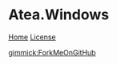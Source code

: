 # Atea.Windows

[Home](index.md)
[License](LICENSE.md)

[gimmick:ForkMeOnGitHub](https://github.com/stegenfeldt/Atea.Windows)